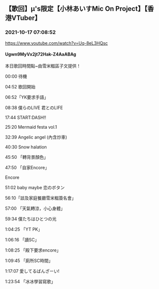 ## 【歌回】μ's限定【小林あいすMic On Project】【香港VTuber】
### 2021-10-17 07:08:52
https://www.youtube.com/watch?v=Uq-8eL3HQsc
#### Ugwn9MyVx2jt72Hak-Z4AaABAg
本日歌回時間點~由雪米糍區子文提供！



00:00 待機

04:52 歌回開始

06:52「YK要求手語」

08:38 僕らのLIVE 君とのLIFE

17:44 START:DASH!!

25:20 Mermaid festa vol.1

32:39 Angelic angel (內含炒車)

40:30 Snow halation

45:50 「轉背景顏色」

47:50 「自家Encore」

Encore

51:02 baby maybe 恋のボタン

56:10「談及家庭餐廳雪米糍簽名會」

57:00 「天氣轉涼，小心身體」

59:34  僕たちはひとつの光

1:04:25 「YT PK」

1:06:16 「讀SC」

1:08:25 「殿下要求encore」

1:09:45 「廁所SC時間」

1:17:07  愛してるばんざーい!

1:23:54 「冰冰學習寫歌」

